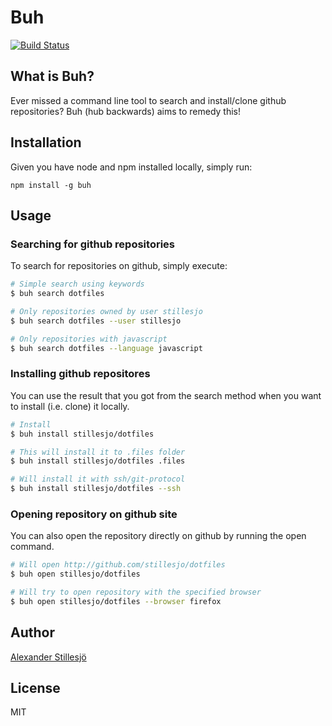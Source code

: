 # Buh

[![Build Status](https://travis-ci.org/stillesjo/buh.svg?branch=master)](https://travis-ci.org/stillesjo/buh)

## What is Buh?
Ever missed a command line tool to search and install/clone github repositories? Buh (hub backwards) aims to remedy this!

## Installation
Given you have node and npm installed locally, simply run:

`npm install -g buh`

## Usage
### Searching for github repositories
To search for repositories on github, simply execute:

```bash
# Simple search using keywords
$ buh search dotfiles

# Only repositories owned by user stillesjo
$ buh search dotfiles --user stillesjo 

# Only repositories with javascript
$ buh search dotfiles --language javascript
```

### Installing github repositores
You can use the result that you got from the search method when you want to install (i.e. clone) it locally. 

```bash
# Install
$ buh install stillesjo/dotfiles

# This will install it to .files folder
$ buh install stillesjo/dotfiles .files 

# Will install it with ssh/git-protocol
$ buh install stillesjo/dotfiles --ssh  
```

### Opening repository on github site
You can also open the repository directly on github by running the open command.

```bash
# Will open http://github.com/stillesjo/dotfiles
$ buh open stillesjo/dotfiles

# Will try to open repository with the specified browser
$ buh open stillesjo/dotfiles --browser firefox 
```

## Author
[Alexander Stillesjö](http://stillesjo.org)

## License
MIT
